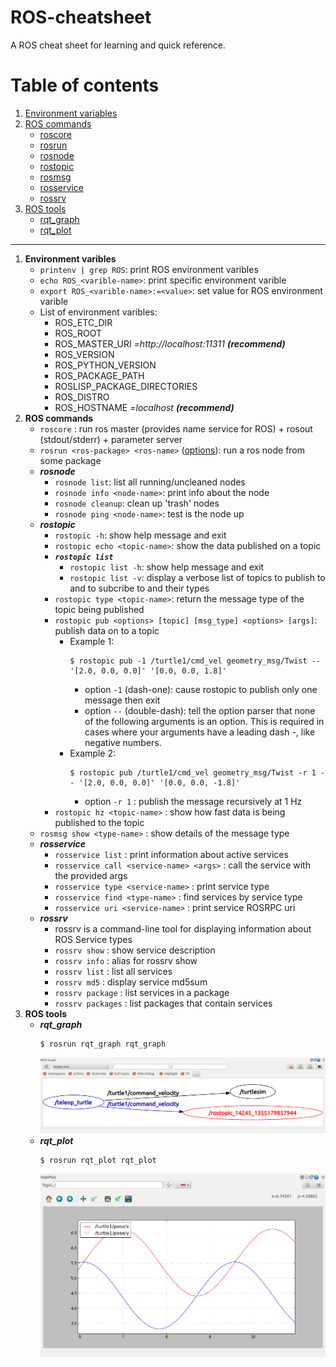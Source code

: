 # ROS-cheatsheet
A ROS cheat sheet for learning and quick reference.

# Table of contents
1. [Environment variables](#env)
2. [ROS commands](#ros-cmd)
    - [roscore](#roscore)
    - [rosrun](#rosrun)
    - [rosnode](#rosnode)
    - [rostopic](#rostopic)
    - [rosmsg](#rosmsg)
    - [rosservice](#rosservice)
    - [rossrv](#rossrv)
3. [ROS tools](#tools)
    - [rqt_graph](#rqt-graph)
    - [rqt_plot](#rqt-plot)

<hr>

1. <a name="env">**Environment varibles**</a>
    - `printenv | grep ROS`: print ROS environment varibles
    - `echo ROS_<varible-name>`: print specific environment varible
    - `export ROS_<varible-name>:=<value>`: set value for ROS environment varible
    - List of environment varibles:
        - ROS_ETC_DIR
        - ROS_ROOT
        - ROS_MASTER_URI *=http://localhost:11311* ***(recommend)***
        - ROS_VERSION
        - ROS_PYTHON_VERSION
        - ROS_PACKAGE_PATH
        - ROSLISP_PACKAGE_DIRECTORIES
        - ROS_DISTRO
        - ROS_HOSTNAME *=localhost* ***(recommend)***
2. <a name="ros-cmd">**ROS commands**</a>
    - <a name="roscore">`roscore`</a> : run ros master (provides name service for ROS) + rosout (stdout/stderr) + parameter server
    - <a name="rosrun">`rosrun <ros-package> <ros-name>`</a> ([options](http://wiki.ros.org/Remapping%20Arguments)): run a ros node from some package
    - <a name="rosnode">***rosnode***</a>
        - `rosnode list`: list all running/uncleaned nodes
        - `rosnode info <node-name>`: print info about the node
        - `rosnode cleanup`: clean up 'trash' nodes
        - `rosnode ping <node-name>`: test is the node up
    - <a name="rostopic">***rostopic***</a>
        - `rostopic -h`: show help message and exit
        - `rostopic echo <topic-name>`: show the data published on a topic
        - ***`rostopic list`***
            - `rostopic list -h`: show help message and exit
            - `rostopic list -v`: display a verbose list of topics to publish to and to subcribe to and their types
        - `rostopic type <topic-name>`: return the message type of the topic being published
        - `rostopic pub <options> [topic] [msg_type] <options> [args]`: publish data on to a topic
            - Example 1:
                ```
                $ rostopic pub -1 /turtle1/cmd_vel geometry_msg/Twist -- '[2.0, 0.0, 0.0]' '[0.0, 0.0, 1.8]'
                ```
                - option `-1` (dash-one): cause rostopic to publish only one message then exit
                - option `--` (double-dash): tell the option parser that none of the following arguments is an option. This is required in cases where your arguments have a leading dash -, like negative numbers.
            - Example 2: 
                ```
                $ rostopic pub /turtle1/cmd_vel geometry_msg/Twist -r 1 -- '[2.0, 0.0, 0.0]' '[0.0, 0.0, -1.8]'
                ```
                - option `-r 1` : publish the message recursively at 1 Hz
        - `rostopic hz <topic-name>` : show how fast data is being published to the topic
    - <a name="rosmsg">`rosmsg show <type-name>`</a> : show details of the message type
    - <a name="rosservice">***rosservice***</a>
        - `rosservice list` : print information about active services
        - `rosservice call <service-name> <args>` : call the service with the provided args
        - `rosservice type <service-name>` : print service type
        - `rosservice find <type-name>` : find services by service type
        - `rosservice uri <service-name>` : print service ROSRPC uri
    - <a name=rossrv>***rossrv***</a>
        - rossrv is a command-line tool for displaying information about ROS Service types
        - `rossrv show` : show service description
        - `rossrv info` : alias for rossrv show
        - `rossrv list` : list all services
        - `rossrv md5` : display service md5sum
        - `rossrv package` : list services in a package
        - `rossrv packages` : list packages that contain services
3. <a name="tools">**ROS tools**</a>
    - <a name="rqt-graph">***rqt_graph***</a>
        ```
        $ rosrun rqt_graph rqt_graph
        ```
        ![alt text](/images/rqt_graph.png)
    - <a name="rqt-plot">***rqt_plot***</a>
        ```
        $ rosrun rqt_plot rqt_plot
        ```
        ![alt text](/images/rqt_plot.png)